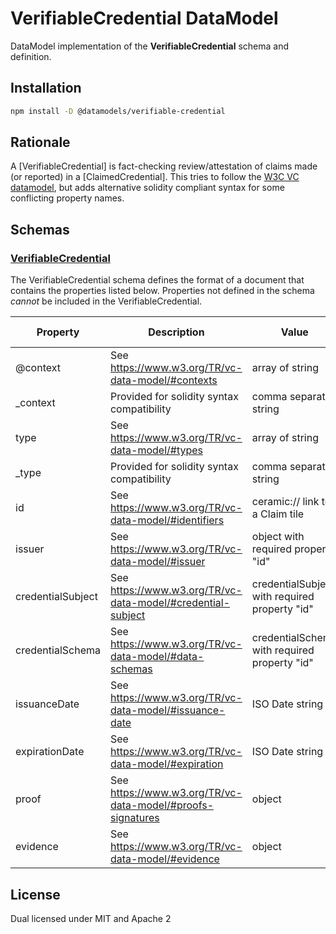 # VerifiableCredential DataModel

DataModel implementation of the **VerifiableCredential** schema and definition.

## Installation

```sh
npm install -D @datamodels/verifiable-credential
```

## Rationale

A [VerifiableCredential] is fact-checking review/attestation of claims made (or reported) in a [ClaimedCredential]. This tries to follow the [W3C VC datamodel](https://www.w3.org/TR/vc-data-model), but adds alternative solidity compliant syntax for some conflicting property names.

## Schemas

### [VerifiableCredential](./schemas/ClaimedCredential.json)

The VerifiableCredential schema defines the format of a document that contains the properties listed below. Properties not defined in the schema _cannot_ be included in the VerifiableCredential.

| Property          | Description                                                 | Value                                         | Max Size | Required | Example                                                   |
| ----------------- | ----------------------------------------------------------- | --------------------------------------------- | -------- | -------- | --------------------------------------------------------- |
| @context          | See https://www.w3.org/TR/vc-data-model/#contexts           | array of string                               |          | false    |                                                           |
| \_context         | Provided for solidity syntax compatibility                  | comma separated string                        |          | false    |                                                           |
| type              | See https://www.w3.org/TR/vc-data-model/#types              | array of string                               |          | false    |                                                           |
| \_type            | Provided for solidity syntax compatibility                  | comma separated string                        |          | false    |                                                           |
| id                | See https://www.w3.org/TR/vc-data-model/#identifiers        | ceramic:// link to a Claim tile               |          | true     | URL of the ClaimedCredential tile                         |
| issuer            | See https://www.w3.org/TR/vc-data-model/#issuer             | object with required property "id"            |          | true     |                                                           |
| credentialSubject | See https://www.w3.org/TR/vc-data-model/#credential-subject | credentialSubject with required property "id" |          | true     | object including the contents of a ClaimedCredential tile |
| credentialSchema  | See https://www.w3.org/TR/vc-data-model/#data-schemas       | credentialSchema with required property "id"  |          | true     |                                                           |
| issuanceDate      | See https://www.w3.org/TR/vc-data-model/#issuance-date      | ISO Date string                               |          | true     |                                                           |
| expirationDate    | See https://www.w3.org/TR/vc-data-model/#expiration         | ISO Date string                               |          | false    |                                                           |
| proof             | See https://www.w3.org/TR/vc-data-model/#proofs-signatures  | object                                        |          | false    |                                                           |
| evidence          | See https://www.w3.org/TR/vc-data-model/#evidence           | object                                        |          | false    |                                                           |

## License

Dual licensed under MIT and Apache 2
